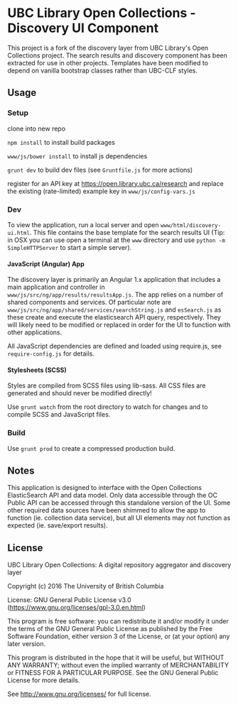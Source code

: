 # UBC Library Open Collections - Discovery UI Component

This project is a fork of the discovery layer from UBC Library's Open Collections project. The search results and discovery component has been extracted for use in other projects. Templates have been modified to depend on vanilla bootstrap classes rather than UBC-CLF styles.


## Usage

### Setup

clone into new repo

`npm install` to install build packages

`www/js/bower install` to install js dependencies

`grunt dev` to build dev files (see `Gruntfile.js` for more actions)

register for an API key at https://open.library.ubc.ca/research and replace the existing (rate-limited) example key in `www/js/config-vars.js`

### Dev

To view the application, run a local server and open `www/html/discovery-ui.html`. This file contains the base template for the search results UI (Tip: in OSX you can use open a terminal at the `www` directory and use `python -m SimpleHTTPServer` to start a simple server).

#### JavaScript (Angular) App

The discovery layer is primarily an Angular 1.x application that includes a main application and controller in `www/js/src/ng/app/results/resultsApp.js`. The app relies on a number of shared components and services. Of particular note are `www/js/src/ng/app/shared/services/searchString.js` and `esSearch.js` as these create and execute the elasticsearch API query, respectively. They will likely need to be modified or replaced in order for the UI to function with other applications. 

All JavaScript dependencies are defined and loaded using require.js, see `require-config.js` for details.

#### Stylesheets (SCSS)

Styles are compiled from SCSS files using lib-sass. All CSS files are generated and should never be modified directly!

Use `grunt watch` from the root directory to watch for changes and to compile SCSS and JavaScript files.

### Build

Use `grunt prod` to create a compressed production build.


## Notes

This application is designed to interface with the Open Collections ElasticSearch API and data model.
Only data accessible through the OC Public API can be accessed through this standalone version of the UI. Some other required data sources have been shimmed to allow the app to function (ie. collection data service), but all UI elements may not function as expected (ie. save/export results).


## License

UBC Library Open Collections: A digital repository aggregator and discovery layer

Copyright (c) 2016 The University of British Columbia

License: GNU General Public License v3.0 (https://www.gnu.org/licenses/gpl-3.0.en.html)

This program is free software: you can redistribute it and/or modify
it under the terms of the GNU General Public License as published by
the Free Software Foundation, either version 3 of the License, or
(at your option) any later version.

This program is distributed in the hope that it will be useful,
but WITHOUT ANY WARRANTY; without even the implied warranty of
MERCHANTABILITY or FITNESS FOR A PARTICULAR PURPOSE.  See the
GNU General Public License for more details.

See http://www.gnu.org/licenses/ for full license.
